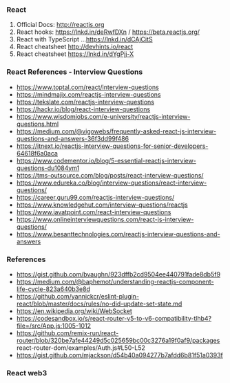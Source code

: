 ### React
1) Official Docs: http://reactjs.org
2) React hooks: https://lnkd.in/deRwfDXn / https://beta.reactjs.org/
3) React with TypeScript …https://lnkd.in/dCAjCitS
4) React cheatsheet http://devhints.io/react
5) React cheatsheet https://lnkd.in/dYgPjj-X

### React References - Interview Questions
- https://www.toptal.com/react/interview-questions
- https://mindmajix.com/reactjs-interview-questions
- https://tekslate.com/reactjs-interview-questions
- https://hackr.io/blog/react-interview-questions
- https://www.wisdomjobs.com/e-university/reactjs-interview-questions.html
- https://medium.com/@vigowebs/frequently-asked-react-js-interview-questions-and-answers-36f3dd99f486
- https://itnext.io/reactjs-interview-questions-for-senior-developers-64618f6a0aca
- https://www.codementor.io/blog/5-essential-reactjs-interview-questions-du1084ym1
- https://tms-outsource.com/blog/posts/react-interview-questions/
- https://www.edureka.co/blog/interview-questions/react-interview-questions/
- https://career.guru99.com/reactjs-interview-questions/
- https://www.knowledgehut.com/interview-questions/reactjs
- https://www.javatpoint.com/react-interview-questions
- https://www.onlineinterviewquestions.com/react-js-interview-questions/
- https://www.besanttechnologies.com/reactjs-interview-questions-and-answers

### References
- https://gist.github.com/bvaughn/923dffb2cd9504ee440791fade8db5f9
- https://medium.com/@baphemot/understanding-reactjs-component-life-cycle-823a640b3e8d
- https://github.com/yannickcr/eslint-plugin-react/blob/master/docs/rules/no-did-update-set-state.md
- https://en.wikipedia.org/wiki/WebSocket
- https://codesandbox.io/s/react-router-v5-to-v6-compatibility-tlhb4?file=/src/App.js:1005-1012
- https://github.com/remix-run/react-router/blob/320be7afe44249d5c025659bc00c3276a19f0af9/packages react-router-dom/examples/Auth.js#L50-L52
- https://gist.github.com/mjackson/d54b40a094277b7afdd6b81f51a0393f


### React web3
